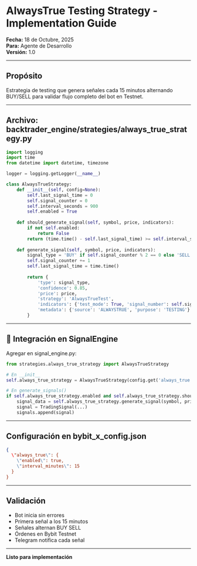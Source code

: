 ﻿# AlwaysTrue Testing Strategy - Implementation Guide

**Fecha:** 18 de Octubre, 2025  
**Para:** Agente de Desarrollo  
**Versión:** 1.0

---

##  Propósito

Estrategia de testing que genera señales cada 15 minutos alternando BUY/SELL para validar flujo completo del bot en Testnet.

---

##  Archivo: backtrader_engine/strategies/always_true_strategy.py

```python
import logging
import time
from datetime import datetime, timezone

logger = logging.getLogger(__name__)

class AlwaysTrueStrategy:
    def __init__(self, config=None):
        self.last_signal_time = 0
        self.signal_counter = 0
        self.interval_seconds = 900
        self.enabled = True
    
    def should_generate_signal(self, symbol, price, indicators):
        if not self.enabled:
            return False
        return (time.time() - self.last_signal_time) >= self.interval_seconds
    
    def generate_signal(self, symbol, price, indicators):
        signal_type = 'BUY' if self.signal_counter % 2 == 0 else 'SELL'
        self.signal_counter += 1
        self.last_signal_time = time.time()
        
        return {
            'type': signal_type,
            'confidence': 0.85,
            'price': price,
            'strategy': 'AlwaysTrueTest',
            'indicators': {'test_mode': True, 'signal_number': self.signal_counter},
            'metadata': {'source': 'ALWAYSTRUE', 'purpose': 'TESTING'}
        }
```

---

## 🔧 Integración en SignalEngine

Agregar en signal_engine.py:

```python
from strategies.always_true_strategy import AlwaysTrueStrategy

# En __init__
self.always_true_strategy = AlwaysTrueStrategy(config.get('always_true', {}))

# En generate_signals()
if self.always_true_strategy.enabled and self.always_true_strategy.should_generate_signal(symbol, price, indicators):
    signal_data = self.always_true_strategy.generate_signal(symbol, price, indicators)
    signal = TradingSignal(...)
    signals.append(signal)
```

---

##  Configuración en bybit_x_config.json

```json
{
  \"always_true\": {
    \"enabled\": true,
    \"interval_minutes\": 15
  }
}
```

---

##  Validación

- Bot inicia sin errores
- Primera señal a los 15 minutos
- Señales alternan BUY  SELL
- Órdenes en Bybit Testnet
- Telegram notifica cada señal

---

**Listo para implementación**
